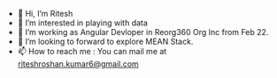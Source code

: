 - 👋 Hi, I’m Ritesh
- 👀 I’m interested in playing with data
- 🌱 I’m working as Angular Devloper in Reorg360 Org Inc from Feb 22.
- 💞️ I’m looking to forward to explore MEAN Stack.
- 📫 How to reach me : You can mail me at riteshroshan.kumar6@gmail.com

<!---
riteshkumar019/riteshkumar019 is a ✨ special ✨ repository because its `README.md` (this file) appears on your GitHub profile.
You can click the Preview link to take a look at your changes.
--->
